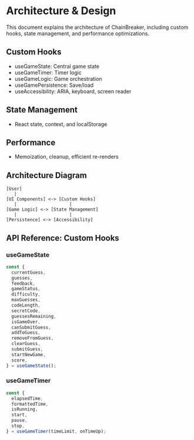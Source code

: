# Architecture & Design

This document explains the architecture of ChainBreaker, including custom hooks, state management, and performance optimizations.

## Custom Hooks
- useGameState: Central game state
- useGameTimer: Timer logic
- useGameLogic: Game orchestration
- useGamePersistence: Save/load
- useAccessibility: ARIA, keyboard, screen reader

## State Management
- React state, context, and localStorage

## Performance
- Memoization, cleanup, efficient re-renders

## Architecture Diagram

```
[User]
   |
[UI Components] <-> [Custom Hooks]
   |                    |
[Game Logic] <-> [State Management]
   |                    |
[Persistence] <-> [Accessibility]
```

## API Reference: Custom Hooks

### useGameState
```ts
const {
  currentGuess,
  guesses,
  feedback,
  gameStatus,
  difficulty,
  maxGuesses,
  codeLength,
  secretCode,
  guessesRemaining,
  isGameOver,
  canSubmitGuess,
  addToGuess,
  removeFromGuess,
  clearGuess,
  submitGuess,
  startNewGame,
  score,
} = useGameState();
```

### useGameTimer
```ts
const {
  elapsedTime,
  formattedTime,
  isRunning,
  start,
  pause,
  stop,
} = useGameTimer(timeLimit, onTimeUp);
```
